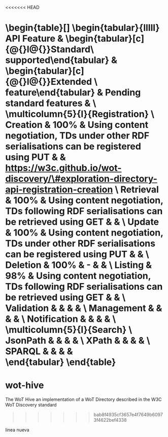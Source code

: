 <<<<<<< HEAD


\begin{table}[]
\begin{tabular}{lllll}
API Feature  & \begin{tabular}[c]{@{}l@{}}Standard\\ supported\end{tabular} & \begin{tabular}[c]{@{}l@{}}Extended \\ feature\end{tabular}                               & Pending standard features &                                                                                       \\
\multicolumn{5}{l}{Registration}                                                                                                                                                                                                                                                            \\
Creation     & 100\%                                                        & Using content negotiation, TDs under other RDF serialisations can be registered using PUT &                           & https://w3c.github.io/wot-discovery/\#exploration-directory-api-registration-creation \\
Retrieval    & 100\%                                                        & Using content negotiation, TDs following RDF serialisations can be retrieved using GET    &                           &                                                                                       \\
Update       & 100\%                                                        & Using content negotiation, TDs under other RDF serialisations can be registered using PUT &                           &                                                                                       \\
Deletion     & 100\%                                                        & -                                                                                         &                           &                                                                                       \\
Listing      & 98\%                                                         & Using content negotiation, TDs following RDF serialisations can be retrieved using GET    &                           &                                                                                       \\
Validation   &                                                              &                                                                                           &                           &                                                                                       \\
Management   &                                                              &                                                                                           &                           &                                                                                       \\
Notification &                                                              &                                                                                           &                           &                                                                                       \\
\multicolumn{5}{l}{Search}                                                                                                                                                                                                                                                                  \\
JsonPath     &                                                              &                                                                                           &                           &                                                                                       \\
XPath        &                                                              &                                                                                           &                           &                                                                                       \\
SPARQL       &                                                              &                                                                                           &                           &                                                                                      
\end{tabular}
\end{table}
=======
# wot-hive
The WoT Hive an implementation of a WoT Directory described in the W3C WoT Discovery standard
>>>>>>> bab8f4935cf3657e4f7649b60973f4622bef4338

linea nueva
